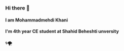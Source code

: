 ### Hi there 👋
#### I am Mohammadmehdi Khani
#### I'm 4th year CE student at Shahid Beheshti unversity
🌀🌪
<!--
**MohammadmehdiKhani/MohammadmehdiKhani** is a ✨ _special_ ✨ repository because its `README.md` (this file) appears on your GitHub profile.

Here are some ideas to get you started:

- 🔭 I’m currently working on ...
- 🌱 I’m currently learning ...
- 👯 I’m looking to collaborate on ...
- 🤔 I’m looking for help with ...
- 💬 Ask me about ...
- 📫 How to reach me: ...
- 😄 Pronouns: ...
- ⚡ Fun fact: ...
-->

